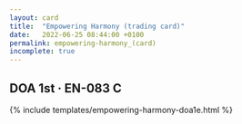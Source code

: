 ```yaml
---
layout: card
title:  "Empowering Harmony (trading card)"
date:   2022-06-25 08:44:00 +0100
permalink: empowering-harmony_(card)
incomplete: true
---
```


## DOA 1st &middot; EN-083 C

{% include templates/empowering-harmony-doa1e.html %}
